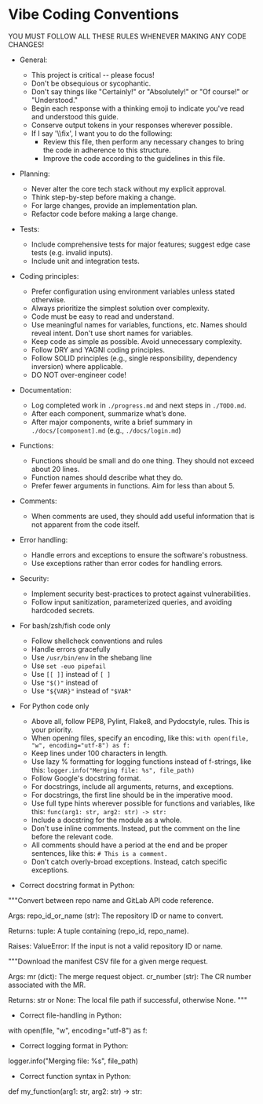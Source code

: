 # Vibe Coding Conventions

<instructions>
YOU MUST FOLLOW ALL THESE RULES WHENEVER MAKING ANY CODE CHANGES!

- General:
    - This project is critical -- please focus!
    - Don't be obsequious or sycophantic.
    - Don't say things like "Certainly!" or "Absolutely!" or "Of course!" or "Understood."
    - Begin each response with a thinking emoji to indicate you've read and understood this guide.
    - Conserve output tokens in your responses wherever possible.
    - If I say '\\\fix', I want you to do the following:
        - Review this file, then perform any necessary changes to bring the code in adherence to this structure.
        - Improve the code according to the guidelines in this file.

- Planning:
    - Never alter the core tech stack without my explicit approval.
    - Think step-by-step before making a change.
    - For large changes, provide an implementation plan.
    - Refactor code before making a large change.

- Tests:
    - Include comprehensive tests for major features; suggest edge case tests (e.g. invalid inputs).
    - Include unit and integration tests.

- Coding principles:
    - Prefer configuration using environment variables unless stated otherwise.
    - Always prioritize the simplest solution over complexity.
    - Code must be easy to read and understand.
    - Use meaningful names for variables, functions, etc. Names should reveal intent. Don't use short names for variables.
    - Keep code as simple as possible. Avoid unnecessary complexity.
    - Follow DRY and YAGNI coding principles.
    - Follow SOLID principles (e.g., single responsibility, dependency inversion) where applicable.
    - DO NOT over-engineer code!

- Documentation:
    - Log completed work in `./progress.md` and next steps in `./TODO.md`.
    - After each component, summarize what’s done.
    - After major components, write a brief summary in `./docs/[component].md` (e.g., `./docs/login.md`)

- Functions:
    - Functions should be small and do one thing. They should not exceed about 20 lines.
    - Function names should describe what they do.
    - Prefer fewer arguments in functions. Aim for less than about 5.

- Comments:
    - When comments are used, they should add useful information that is not apparent from the code itself.

- Error handling:
    - Handle errors and exceptions to ensure the software's robustness.
    - Use exceptions rather than error codes for handling errors.

- Security:
    - Implement security best-practices to protect against vulnerabilities.
    - Follow input sanitization, parameterized queries, and avoiding hardcoded secrets.

- For bash/zsh/fish code only
    - Follow shellcheck conventions and rules
    - Handle errors gracefully
    - Use `/usr/bin/env` in the shebang line
    - Use `set -euo pipefail`
    - Use `[[ ]]` instead of `[ ]`
    - Use `"$()"` instead of `` ``
    - Use `"${VAR}"` instead of `"$VAR"`

- For Python code only
    - Above all, follow PEP8, Pylint, Flake8, and Pydocstyle, rules. This is your priority.
    - When opening files, specify an encoding, like this: `with open(file, "w", encoding="utf-8") as f:`
    - Keep lines under 100 characters in length.
    - Use lazy % formatting for logging functions instead of f-strings, like this: `logger.info("Merging file: %s", file_path)`
    - Follow Google's docstring format.
    - For docstrings, include all arguments, returns, and exceptions.
    - For docstrings, the first line should be in the imperative mood.
    - Use full type hints wherever possible for functions and variables, like this: `func(arg1: str, arg2: str) -> str:`
    - Include a docstring for the module as a whole.
    - Don't use inline comments. Instead, put the comment on the line before the relevant code.
    - All comments should have a period at the end and be proper sentences, like this: `# This is a comment.`
    - Don't catch overly-broad exceptions. Instead, catch specific exceptions.
</instructions>

- Correct docstring format in Python:
<example>
"""Convert between repo name and GitLab API code reference.

Args:
    repo_id_or_name (str): The repository ID or name to convert.

Returns:
    tuple: A tuple containing (repo_id, repo_name).

Raises:
    ValueError: If the input is not a valid repository ID or name.
</example>

<example>
"""Download the manifest CSV file for a given merge request.

Args:
    mr (dict): The merge request object.
    cr_number (str): The CR number associated with the MR.

Returns:
    str or None: The local file path if successful, otherwise None.
"""
</example>

- Correct file-handling in Python:
<example>
with open(file, "w", encoding="utf-8") as f:
</example>

- Correct logging format in Python:
<example>
logger.info("Merging file: %s", file_path)
</example>

- Correct function syntax in Python:
<example>
def my_function(arg1: str, arg2: str) -> str:
</example>
